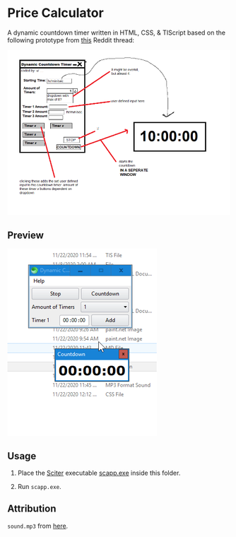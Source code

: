 # Price Calculator

A dynamic countdown timer written in HTML, CSS, & TIScript based on the following prototype from [this](https://old.reddit.com/r/programmingrequests/comments/jteyvz/dynamic_countdown_timer/) Reddit thread:

![prototype](prototype.png)

## Preview

![screenshot](preview.gif)

## Usage

1. Place the [Sciter](https://sciter.com) executable [scapp.exe](https://github.com/c-smile/sciter-sdk/tree/master/bin.win/x64) inside this folder.

2. Run `scapp.exe`.

## Attribution

`sound.mp3` from [here](http://www.orangefreesounds.com/wecker-sound/).